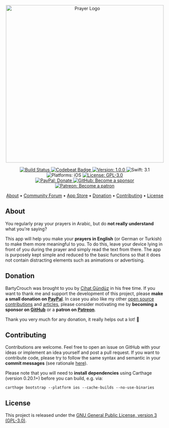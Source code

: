 <p align="center">
  <img src="https://raw.githubusercontent.com/Flinesoft/Prayer/stable/Logo.png"
      width=500 alt="Prayer Logo">
</p>

<p align="center">
    <a href="https://app.bitrise.io/app/bfed282364a7c368">
        <img src="https://app.bitrise.io/app/bfed282364a7c368/status.svg?token=NixfnURP7c0U1i_wrjwdjg&branch=stable"
             alt="Build Status">
    </a>
    <a href="https://codebeat.co/projects/github-com-flinesoft-prayer-stable">
        <img src="https://codebeat.co/badges/8c24c2d9-f0c7-4f16-8ab9-ec537fb6af45"
             alt="Codebeat Badge">
    </a>
    <a href="https://github.com/Flinesoft/Prayer/releases">
        <img src="https://img.shields.io/badge/Version-1.0.0-blue.svg"
             alt="Version: 1.0.0">
    </a>
    <img src="https://img.shields.io/badge/Swift-3.1-FFAC45.svg"
         alt="Swift: 3.1">
    <img src="https://img.shields.io/badge/Platforms-iOS-FF69B4.svg"
        alt="Platforms: iOS">
    <a href="https://github.com/Flinesoft/Prayer/blob/stable/LICENSE">
        <img src="https://img.shields.io/badge/License-GPL--3.0-lightgrey.svg"
             alt="License: GPL-3.0">
    </a>
    <br />
    <a href="https://paypal.me/Dschee/5EUR">
        <img src="https://img.shields.io/badge/PayPal-Donate-orange.svg"
             alt="PayPal: Donate">
    </a>
    <a href="https://github.com/sponsors/Jeehut">
        <img src="https://img.shields.io/badge/GitHub-Become a sponsor-orange.svg"
             alt="GitHub: Become a sponsor">
    </a>
    <a href="https://patreon.com/Jeehut">
        <img src="https://img.shields.io/badge/Patreon-Become a patron-orange.svg"
             alt="Patreon: Become a patron">
    </a>
</p>

<p align="center">
    <a href="#about">About</a>
  • <a href="https://community.flinesoft.com/c/prayer-app">Community Forum</a>
  • <a href="https://itunes.apple.com/us/app/prayer-in-english/id1217136884">App Store</a>
  • <a href="#donation">Donation</a>
  • <a href="#contributing">Contributing</a>
  • <a href="#license">License</a>
</p>


## About

You regularly pray your prayers in Arabic, but do **not really understand** what you're saying?

This app will help you make your **prayers in English** (or German or Turkish) to make them more meaningful to you. To do this, leave your device lying in front of you during the prayer and simply read the text from there. The app is purposely kept simple and reduced to the basic functions so that it does not contain distracting elements such as animations or advertising.


## Donation

BartyCrouch was brought to you by [Cihat Gündüz](https://github.com/Jeehut) in his free time. If you want to thank me and support the development of this project, please **make a small donation on [PayPal](https://paypal.me/Dschee/5EUR)**. In case you also like my other [open source contributions](https://github.com/Flinesoft) and [articles](https://medium.com/@Jeehut), please consider motivating me by **becoming a sponsor on [GitHub](https://github.com/sponsors/Jeehut)** or a **patron on [Patreon](https://www.patreon.com/Jeehut)**.

Thank you very much for any donation, it really helps out a lot! 💯


## Contributing

Contributions are welcome. Feel free to open an issue on GitHub with your ideas or implement an idea yourself and post a pull request. If you want to contribute code, please try to follow the same syntax and semantic in your **commit messages** (see rationale [here](http://chris.beams.io/posts/git-commit/)).

Please note that you will need to **install dependencies** using Carthage (version 0.20.1+) before you can build, e.g. via:
``` shell
carthage bootstrap --platform ios --cache-builds --no-use-binaries
```

## License
This project is released under the [GNU General Public License, version 3 (GPL-3.0)](http://opensource.org/licenses/GPL-3.0).
